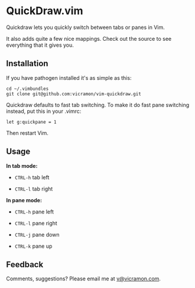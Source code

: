 # QuickDraw.vim

Quickdraw lets you quickly switch between tabs or panes in Vim. 

It also adds quite a few nice mappings. Check out the source to see everything that it gives you.

## Installation

If you have pathogen installed it's as simple as this:

```
cd ~/.vimbundles
git clone git@github.com:vicramon/vim-quickdraw.git
```

Quickdraw defaults to fast tab switching. To make it do fast pane switching instead, put this in your .vimrc:

`let g:quickpane = 1`

Then restart Vim.

## Usage

**In tab mode:**

* `CTRL-h` tab left

* `CTRL-l` tab right

**In pane mode:**

* `CTRL-h` pane left 

* `CTRL-l` pane right

* `CTRL-j` pane down 

* `CTRL-k` pane up 

## Feedback

Comments, suggestions? Please email me at v@vicramon.com.
